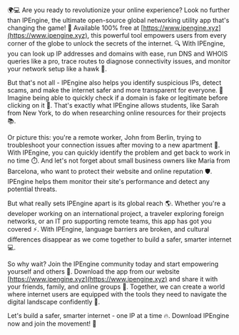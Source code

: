 🌍💻 Are you ready to revolutionize your online experience? Look no further than IPEngine, the ultimate open-source global networking utility app that's changing the game! 🚀 Available 100% free at [https://www.ipengine.xyz](https://www.ipengine.xyz), this powerful tool empowers users from every corner of the globe to unlock the secrets of the internet. 🔍 With IPEngine, you can look up IP addresses and domains with ease, run DNS and WHOIS queries like a pro, trace routes to diagnose connectivity issues, and monitor your network setup like a hawk 📡.

But that's not all - IPEngine also helps you identify suspicious IPs, detect scams, and make the internet safer and more transparent for everyone. 💪 Imagine being able to quickly check if a domain is fake or legitimate before clicking on it 👀. That's exactly what IPEngine allows students, like Sarah from New York, to do when researching online resources for their projects 📚.

Or picture this: you're a remote worker, John from Berlin, trying to troubleshoot your connection issues after moving to a new apartment 💪. With IPEngine, you can quickly identify the problem and get back to work in no time ⏱️. And let's not forget about small business owners like Maria from Barcelona, who want to protect their website and online reputation 🛡️. IPEngine helps them monitor their site's performance and detect any potential threats.

But what really sets IPEngine apart is its global reach 🌎. Whether you're a developer working on an international project, a traveler exploring foreign networks, or an IT pro supporting remote teams, this app has got you covered ⚡️. With IPEngine, language barriers are broken, and cultural differences disappear as we come together to build a safer, smarter internet 💻.

So why wait? Join the IPEngine community today and start empowering yourself and others 🌟. Download the app from our website [https://www.ipengine.xyz](https://www.ipengine.xyz) and share it with your friends, family, and online groups 📢. Together, we can create a world where internet users are equipped with the tools they need to navigate the digital landscape confidently 💪.

Let's build a safer, smarter internet - one IP at a time 🔥. Download IPEngine now and join the movement! 🎉
